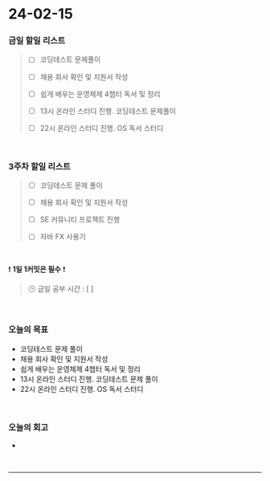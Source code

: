 # 24-02-15
### 금일 할일 리스트
> - [ ]  코딩테스트 문제풀이
>
> - [ ]  채용 회사 확인 및 지원서 작성
>
> - [ ]  쉽게 배우는 운영체제 4챕터 독서 및 정리
>
> - [ ]  13시 온라인 스터디 진행. 코딩테스트 문제풀이
>
> - [ ]  22시 온라인 스터디 진행. OS 독서 스터디

<br/>

### 3주차 할일 리스트  
> - [ ]  코딩테스트 문제 풀이
>
> - [ ]  채용 회사 확인 및 지원서 작성
>
> - [ ]  SE 커뮤니티 프로젝트 진행
>
> - [ ]  자바 FX 사용기

<br/>

❗ **1일 1커밋은 필수** ❗
> 🕒 금일 공부 시간 : [  ]

<br/>

### 오늘의 목표
- 코딩테스트 문제 풀이
- 채용 회사 확인 및 지원서 작성
- 쉽게 배우는 운영체제 4챕터 독서 및 정리
- 13시 온라인 스터디 진행. 코딩테스트 문제 풀이
- 22시 온라인 스터디 진행. OS 독서 스터디

<br>

### 오늘의 회고
- 


<br/>

------------  
